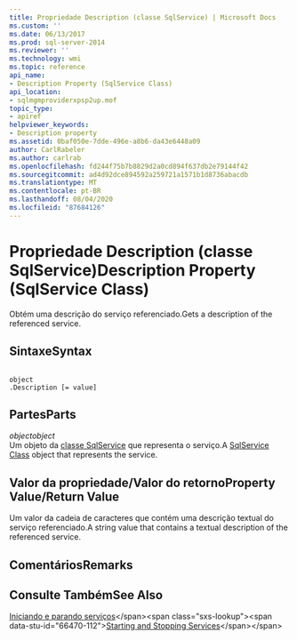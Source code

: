 ```yaml
---
title: Propriedade Description (classe SqlService) | Microsoft Docs
ms.custom: ''
ms.date: 06/13/2017
ms.prod: sql-server-2014
ms.reviewer: ''
ms.technology: wmi
ms.topic: reference
api_name:
- Description Property (SqlService Class)
api_location:
- sqlmgmproviderxpsp2up.mof
topic_type:
- apiref
helpviewer_keywords:
- Description property
ms.assetid: 0baf050e-7dde-496e-a8b6-da43e6448a09
author: CarlRabeler
ms.author: carlrab
ms.openlocfilehash: fd244f75b7b8829d2a0cd894f637db2e79144f42
ms.sourcegitcommit: ad4d92dce894592a259721a1571b1d8736abacdb
ms.translationtype: MT
ms.contentlocale: pt-BR
ms.lasthandoff: 08/04/2020
ms.locfileid: "87684126"
---
```

# <a name="description-property-sqlservice-class"></a><span data-ttu-id="66470-102">Propriedade Description (classe SqlService)</span><span class="sxs-lookup"><span data-stu-id="66470-102">Description Property (SqlService Class)</span></span>
  <span data-ttu-id="66470-103">Obtém uma descrição do serviço referenciado.</span><span class="sxs-lookup"><span data-stu-id="66470-103">Gets a description of the referenced service.</span></span>  
  
## <a name="syntax"></a><span data-ttu-id="66470-104">Sintaxe</span><span class="sxs-lookup"><span data-stu-id="66470-104">Syntax</span></span>  
  
```  
  
object  
.Description [= value]  
```  
  
## <a name="parts"></a><span data-ttu-id="66470-105">Partes</span><span class="sxs-lookup"><span data-stu-id="66470-105">Parts</span></span>  
 <span data-ttu-id="66470-106">*object*</span><span class="sxs-lookup"><span data-stu-id="66470-106">*object*</span></span>  
 <span data-ttu-id="66470-107">Um objeto da [classe SqlService](sqlservice-class.md) que representa o serviço.</span><span class="sxs-lookup"><span data-stu-id="66470-107">A [SqlService Class](sqlservice-class.md) object that represents the service.</span></span>  
  
## <a name="property-valuereturn-value"></a><span data-ttu-id="66470-108">Valor da propriedade/Valor do retorno</span><span class="sxs-lookup"><span data-stu-id="66470-108">Property Value/Return Value</span></span>  
 <span data-ttu-id="66470-109">Um valor da cadeia de caracteres que contém uma descrição textual do serviço referenciado.</span><span class="sxs-lookup"><span data-stu-id="66470-109">A string value that contains a textual description of the referenced service.</span></span>  
  
## <a name="remarks"></a><span data-ttu-id="66470-110">Comentários</span><span class="sxs-lookup"><span data-stu-id="66470-110">Remarks</span></span>  
  
## <a name="see-also"></a><span data-ttu-id="66470-111">Consulte Também</span><span class="sxs-lookup"><span data-stu-id="66470-111">See Also</span></span>  
 <span data-ttu-id="66470-112">[Iniciando e parando serviços](https://technet.microsoft.com/library/ms174886\(v=sql.105\).aspx)</span><span class="sxs-lookup"><span data-stu-id="66470-112">[Starting and Stopping Services](https://technet.microsoft.com/library/ms174886\(v=sql.105\).aspx)</span></span>  
  
  
